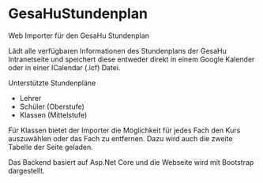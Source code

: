 # GesaHuStundenplan
Web Importer für den GesaHu Stundenplan

Lädt alle verfügbaren Informationen des Stundenplans der GesaHu Intranetseite und speichert
diese entweder direkt in einem Google Kalender oder in einer ICalendar (.icf) Datei.

Unterstützte Stundenpläne
* Lehrer
* Schüler (Oberstufe)
* Klassen (Mittelstufe)

Für Klassen bietet der Importer die Möglichkeit für jedes Fach den Kurs auszuwählen
oder das Fach zu entfernen. Dazu wird auch die zweite Tabelle der Seite
geladen.

Das Backend basiert auf Asp.Net Core und die Webseite wird mit Bootstrap
dargestellt.
